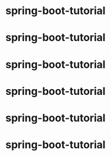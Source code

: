 # spring-boot-tutorial
# spring-boot-tutorial
# spring-boot-tutorial
# spring-boot-tutorial
# spring-boot-tutorial
# spring-boot-tutorial
